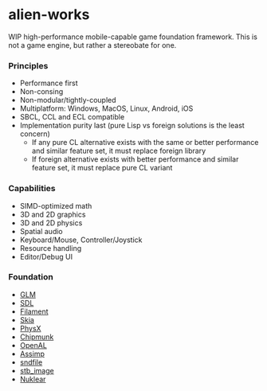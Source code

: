 # alien-works

WIP high-performance mobile-capable game foundation framework. This is not a
game engine, but rather a stereobate for one.

### Principles

* Performance first
* Non-consing
* Non-modular/tightly-coupled
* Multiplatform: Windows, MacOS, Linux, Android, iOS
* SBCL, CCL and ECL compatible
* Implementation purity last (pure Lisp vs foreign solutions is the least concern)
  * If any pure CL alternative exists with the same or better performance and
similar feature set, it must replace foreign library
  * If foreign alternative exists with better performance and similar feature set,
it must replace pure CL variant


### Capabilities

* SIMD-optimized math
* 3D and 2D graphics
* 3D and 2D physics
* Spatial audio
* Keyboard/Mouse, Controller/Joystick
* Resource handling
* Editor/Debug UI


### Foundation

* [GLM](https://github.com/g-truc/glm)
* [SDL](https://libsdl.org/)
* [Filament](https://github.com/google/filament)
* [Skia](https://skia.org/)
* [PhysX](https://github.com/NVIDIAGameWorks/PhysX)
* [Chipmunk](https://github.com/slembcke/Chipmunk2D)
* [OpenAL](https://github.com/kcat/openal-soft)
* [Assimp](https://github.com/assimp/assimp)
* [sndfile](https://github.com/libsndfile/libsndfile)
* [stb_image](https://github.com/nothings/stb/blob/master/stb_image.h)
* [Nuklear](https://github.com/Immediate-Mode-UI/Nuklear)
